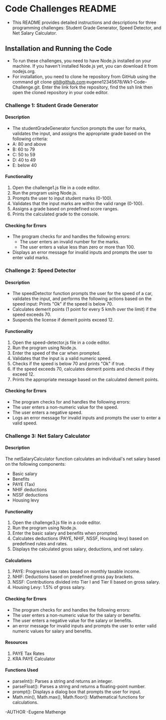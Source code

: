 # Code Challenges README
- This README provides detailed instructions and descriptions for three programming challenges: Student Grade Generator, Speed Detector, and Net Salary Calculator.

## Installation and Running the Code
- To run these challenges, you need to have Node.js installed on your machine. If you haven't installed Node.js yet, you can download it from nodejs.org.
- For installation, you need to clone he repository from GitHub using the command git clone git@github.com:eugene12345678/Wk1-Code-Challenge.git. Enter the link fork the repository, find the ssh link then open the cloned repository in your code editor.

### Challenge 1: Student Grade Generator
#### Description
- The studentGradeGenerator function prompts the user for marks, validates the input, and assigns the appropriate grade based on the following criteria:
 - A: 80 and above
 - B: 60 to 79
 - C: 50 to 59
 - D: 40 to 49
 - E: below 40
#### Functionality
1. Open the challenge1.js file in a code editor.
2. Run the program using Node.js.
3. Prompts the user to input student marks (0-100).
4. Validates that the input marks are within the valid range (0-100).
5. Assigns a grade based on predefined score ranges.
6. Prints the calculated grade to the console.
#### Checking for Errors
- The program checks for and handles the following errors:
  - The user enters an invalid number for the marks.
  - The user enters a value less than zero or more than 100.
- Displays an error message for invalid inputs and prompts the user to enter valid marks.

### Challenge 2: Speed Detector
#### Description
- The speedDetector function prompts the user for the speed of a car, validates the input, and performs the following actions based on the speed input:
Prints "Ok" if the speed is below 70.
- Calculates demerit points (1 point for every 5 km/h over the limit) if the speed exceeds 70.
- Suspends the license if demerit points exceed 12.
#### Functionality
1. Open the speed-detector.js file in a code editor.
2. Run the program using Node.js.
3. Enter the speed of the car when prompted.
4. Validates that the input is a valid numeric speed.
5. Checks if the speed is below 70 and prints "Ok" if true.
6. If the speed exceeds 70, calculates demerit points and checks if they exceed 12.
7. Prints the appropriate message based on the calculated demerit points.
#### Checking for Errors
- The program checks for and handles the following errors:
 - The user enters a non-numeric value for the speed.
 - The user enters a negative speed.
- Logs an error message for invalid inputs and prompts the user to enter a valid speed.

### Challenge 3: Net Salary Calculator
#### Description
The netSalaryCalculator function calculates an individual's net salary based on the following components:
 - Basic salary
 - Benefits
 - PAYE (Tax)
 - NHIF deductions
 - NSSF deductions
 - Housing levy

#### Functionality
1. Open the challenge3.js file in a code editor.
2. Run the program using Node.js.
3. Enter the basic salary and benefits when prompted.
4. Calculates deductions (PAYE, NHIF, NSSF, Housing levy) based on predefined rules and rates.
5. Displays the calculated gross salary, deductions, and net salary.
#### Calculations
1. PAYE: Progressive tax rates based on monthly taxable income.
2. NHIF: Deductions based on predefined gross pay brackets.
3. NSSF: Contributions divided into Tier I and Tier II based on gross salary.
4. Housing Levy: 1.5% of gross salary.
#### Checking for Errors
- The program checks for and handles the following errors:
 - The user enters a non-numeric value for the salary or benefits.
 - The user enters a negative value for the salary or benefits.
-   an error message for invalid inputs and prompts the user to enter valid numeric values for salary and benefits.
#### Resources
1. PAYE Tax Rates
2. KRA PAYE Calculator
#### Functions Used
- parseInt(): Parses a string and returns an integer.
- parseFloat(): Parses a string and returns a floating-point number.
- prompt(): Displays a dialog box that prompts the user for input.
- Math.min(), Math.max(), Math.floor(): Mathematical functions for calculations.

-AUTHOR 
-Eugene Mathenge